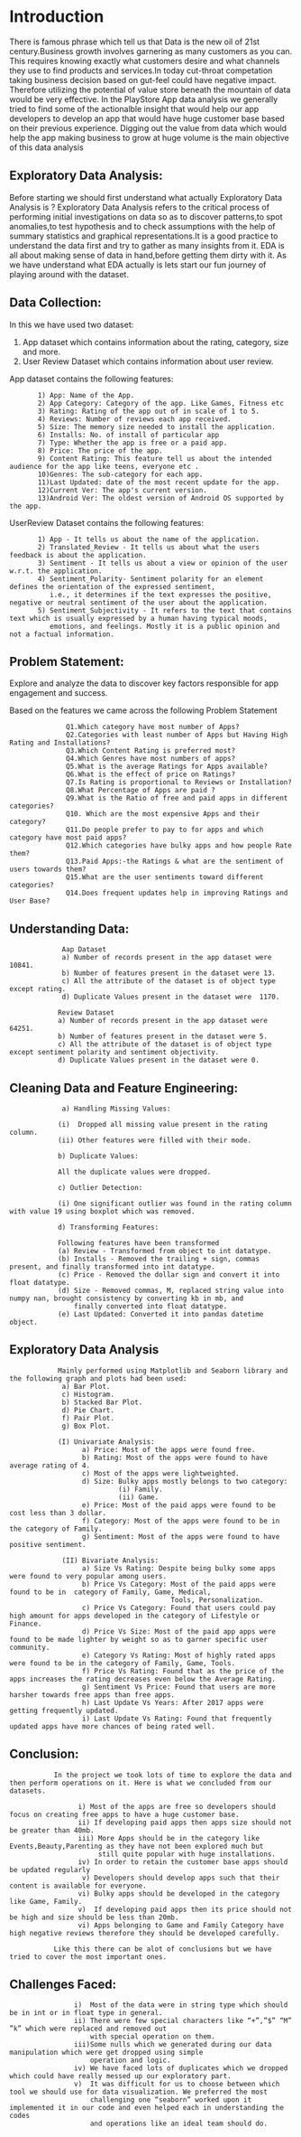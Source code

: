# Introduction
There is famous phrase which tell us that Data is the new oil of 21st century.Business growth involves garnering as many customers as you can. This requires knowing exactly what customers desire and what channels they use to find products and services.In today cut-throat competation taking business decision based on gut-feel could have negative impact. Therefore utilizing the potential of value store beneath the mountain of data would be very effective.
In the PlayStore App data analysis we generally tried to find some of the actionalble insight that would help our app developers to develop an app that would have huge customer base based on their previous experience. Digging out the value from data which would help the app making business to grow at huge volume is the main objective of this data analysis


## Exploratory Data Analysis:
Before starting we should first understand what actually Exploratory Data Analysis is ? Exploratory Data Analysis refers to the critical process of performing initial investigations on data so as to discover patterns,to spot anomalies,to test hypothesis and to check assumptions with the help of summary statistics and graphical representations.It is a good practice to understand the data first and try to gather as many insights from it. EDA is all about making sense of data in hand,before getting them dirty with it. As we have understand what EDA actually is lets start our fun journey of playing around with the dataset.

## Data Collection: 
In this we have used two dataset:
1) App dataset which contains information about the rating, category, size and more.
2) User Review Dataset which contains information about user review.

App dataset contains the following features:

           1) App: Name of the App.
           2) App Category: Category of the app. Like Games, Fitness etc
           3) Rating: Rating of the app out of in scale of 1 to 5.
           4) Reviews: Number of reviews each app received.
           5) Size: The memory size needed to install the application.
           6) Installs: No. of install of particular app
           7) Type: Whether the app is free or a paid app.
           8) Price: The price of the app.
           9) Content Rating: This feature tell us about the intended audience for the app like teens, everyone etc .
           10)Genres: The sub-category for each app.
           11)Last Updated: date of the most recent update for the app.
           12)Current Ver: The app's current version.
           13)Android Ver: The oldest version of Android OS supported by the app.
           
UserReview Dataset contains the following features:

           1) App - It tells us about the name of the application.
           2) Translated_Review - It tells us about what the users feedback is about the application.
           3) Sentiment - It tells us about a view or opinion of the user w.r.t. the application.
           4) Sentiment_Polarity- Sentiment polarity for an element defines the orientation of the expressed sentiment, 
              i.e., it determines if the text expresses the positive, negative or neutral sentiment of the user about the application.
           5) Sentiment_Subjectivity - It refers to the text that contains text which is usually expressed by a human having typical moods, 
              emotions, and feelings. Mostly it is a public opinion and not a factual information.
              
 ## Problem Statement:
 Explore and analyze the data to discover key factors responsible for app engagement and success.
 
 Based on the features we came across the following Problem Statement
 
                  Q1.Which category have most number of Apps?
                  Q2.Categories with least number of Apps but Having High Rating and Installations?
                  Q3.Which Content Rating is preferred most?
                  Q4.Which Genres have most numbers of apps?
                  Q5.What is the average Ratings for Apps available? 
                  Q6.What is the effect of price on Ratings?
                  Q7.Is Rating is proportional to Reviews or Installation?
                  Q8.What Percentage of Apps are paid ?
                  Q9.What is the Ratio of free and paid apps in different categories?
                  Q10. Which are the most expensive Apps and their category?
                  Q11.Do people prefer to pay to for apps and which category have most paid apps?
                  Q12.Which categories have bulky apps and how people Rate them?
                  Q13.Paid Apps:-the Ratings & what are the sentiment of users towards them?
                  Q15.What are the user sentiments toward different categories?
                  Q14.Does frequent updates help in improving Ratings and User Base?

## Understanding Data:
                 Aap Dataset
                 a) Number of records present in the app dataset were 10841.
                 b) Number of features present in the dataset were 13.
                 c) All the attribute of the dataset is of object type except rating.
                 d) Duplicate Values present in the dataset were  1170.

                Review Dataset
                a) Number of records present in the app dataset were 64251.
                b) Number of features present in the dataset were 5.
                c) All the attribute of the dataset is of object type except sentiment polarity and sentiment objectivity.
                d) Duplicate Values present in the dataset were 0.



## Cleaning Data and Feature Engineering:
                 a) Handling Missing Values: 
                 
                (i)  Dropped all missing value present in the rating column.
                (ii) Other features were filled with their mode.
                
                b) Duplicate Values:
                
                All the duplicate values were dropped.
                
                c) Outlier Detection:
                
                (i) One significant outlier was found in the rating column with value 19 using boxplot which was removed.
                
                d) Transforming Features:
                
                Following features have been transformed
                (a) Review - Transformed from object to int datatype.
                (b) Installs - Removed the trailing + sign, commas present, and finally transformed into int datatype.
                (c) Price - Removed the dollar sign and convert it into float datatype.
                (d) Size - Removed commas, M, replaced string value into numpy nan, brought consistency by converting kb in mb, and
                    finally converted into float datatype.
                (e) Last Updated: Converted it into pandas datetime object.
                
 ## Exploratory Data Analysis
                Mainly performed using Matplotlib and Seaborn library and the following graph and plots had been used:
                 a) Bar Plot.
                 c) Histogram.
                 b) Stacked Bar Plot.
                 d) Pie Chart.
                 f) Pair Plot.
                 g) Box Plot.
                 
                (I) Univariate Analysis:
                      a) Price: Most of the apps were found free.
                      b) Rating: Most of the apps were found to have average rating of 4.
                      c) Most of the apps were lightweighted.
                      d) Size: Bulky apps mostly belongs to two category:
                               (i) Family.
                               (ii) Game.
                      e) Price: Most of the paid apps were found to be cost less than 3 dollar.
                      f) Category: Most of the apps were found to be in the category of Family.
                      g) Sentiment: Most of the apps were found to have positive sentiment.
                      
                 (II) Bivariate Analysis:
                      a) Size Vs Rating: Despite being bulky some apps were found to very popular among users.
                      b) Price Vs Category: Most of the paid apps were found to be in  category of Family, Game, Medical, 
                                            Tools, Personalization.
                      c) Price Vs Category: Found that users could pay high amount for apps developed in the category of Lifestyle or Finance.
                      d) Price Vs Size: Most of the paid app apps were found to be made lighter by weight so as to garner specific user community.
                      e) Category Vs Rating: Most of highly rated apps were found to be in the category of Family, Game, Tools.
                      f) Price Vs Rating: Found that as the price of the apps increases the rating decreases even below the Average Rating.
                      g) Sentiment Vs Price: Found that users are more harsher towards free apps than free apps.
                      h) Last Update Vs Years: After 2017 apps were getting frequently updated.
                      i) Last Update Vs Rating: Found that frequently updated apps have more chances of being rated well.
                      
                      
                      
  ## Conclusion: 
               In the project we took lots of time to explore the data and then perform operations on it. Here is what we concluded from our datasets.
               
                     i) Most of the apps are free so developers should focus on creating free apps to have a huge customer base.
                     ii) If developing paid apps then apps size should not be greater than 40mb.
                     iii) More Apps should be in the category like Events,Beauty,Parenting as they have not been explored much but 
                          still quite popular with huge installations.
                     iv) In order to retain the customer base apps should be updated regularly
                      v) Developers should develop apps such that their content is available for everyone.
                     vi) Bulky apps should be developed in the category like Game, Family.
                     v)  If developing paid apps then its price should not be high and size should be less than 20mb.
                     vi) Apps belonging to Game and Family Category have high negative reviews therefore they should be developed carefully. 
                     
               Like this there can be alot of conclusions but we have tried to cover the most important ones.
               
               
  ## Challenges Faced: 
                    i)  Most of the data were in string type which should be in int or in float type in general. 
                    ii) There were few special characters like “+”,”$” “M” ”k” which were replaced and removed out 
                        with special operation on them.
                    iii)Some nulls which we generated during our data manipulation which were get dropped using simple 
                        operation and logic.
                    iv) We have faced lots of duplicates which we dropped which could have really messed up our exploratory part.
                    v)  It was difficult for us to choose between which tool we should use for data visualization. We preferred the most 
                        challenging one “seaborn” worked upon it implemented it in our code and even helped each in understanding the codes 
                        and operations like an ideal team should do.
                      
                      
                
                
                

              
              
              
              



